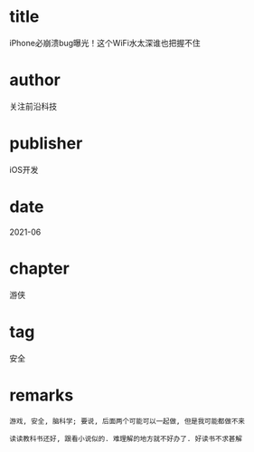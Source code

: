 # title
iPhone必崩溃bug曝光！这个WiFi水太深谁也把握不住

# author
关注前沿科技

# publisher
iOS开发

# date
2021-06

# chapter
游侠

# tag
安全

# remarks
`游戏, 安全, 脑科学; 要说, 后面两个可能可以一起做, 但是我可能都做不来`

`读读教科书还好, 跟看小说似的. 难理解的地方就不好办了. 好读书不求甚解`
